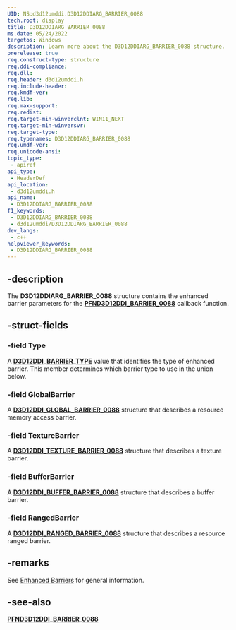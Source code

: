 ```yaml
---
UID: NS:d3d12umddi.D3D12DDIARG_BARRIER_0088
tech.root: display
title: D3D12DDIARG_BARRIER_0088
ms.date: 05/24/2022
targetos: Windows
description: Learn more about the D3D12DDIARG_BARRIER_0088 structure.
prerelease: true
req.construct-type: structure
req.ddi-compliance: 
req.dll: 
req.header: d3d12umddi.h
req.include-header: 
req.kmdf-ver: 
req.lib: 
req.max-support: 
req.redist: 
req.target-min-winverclnt: WIN11_NEXT
req.target-min-winversvr: 
req.target-type: 
req.typenames: D3D12DDIARG_BARRIER_0088
req.umdf-ver: 
req.unicode-ansi: 
topic_type:
 - apiref
api_type:
 - HeaderDef
api_location:
 - d3d12umddi.h
api_name:
 - D3D12DDIARG_BARRIER_0088
f1_keywords:
 - D3D12DDIARG_BARRIER_0088
 - d3d12umddi/D3D12DDIARG_BARRIER_0088
dev_langs:
 - c++
helpviewer_keywords:
 - D3D12DDIARG_BARRIER_0088
---
```


## -description

The **D3D12DDIARG_BARRIER_0088** structure contains the enhanced barrier parameters for the [**PFND3D12DDI_BARRIER_0088**](nc-d3d12umddi-pfnd3d12ddi_barrier_0088.md) callback function.

## -struct-fields

### -field Type

A [**D3D12DDI_BARRIER_TYPE**](ne-d3d12umddi-d3d12ddi_barrier_type.md) value that identifies the type of enhanced barrier. This member determines which barrier type to use in the union below.

### -field GlobalBarrier

A [**D3D12DDI_GLOBAL_BARRIER_0088**](ns-d3d12umddi-d3d12ddi_global_barrier_0088.md) structure that describes a resource memory access barrier.

### -field TextureBarrier

A [**D3D12DDI_TEXTURE_BARRIER_0088**](ns-d3d12umddi-d3d12ddi_texture_barrier_0088.md) structure that describes a texture barrier.

### -field BufferBarrier

A [**D3D12DDI_BUFFER_BARRIER_0088**](ns-d3d12umddi-d3d12ddi_buffer_barrier_0088.md) structure that describes a buffer barrier.

### -field RangedBarrier

A [**D3D12DDI_RANGED_BARRIER_0088**](ns-d3d12umddi-d3d12ddi_ranged_barrier_0088.md) structure that describes a resource ranged barrier.

## -remarks

See [Enhanced Barriers](/windows-hardware/drivers/display/enhanced-barriers) for general information.

## -see-also

[**PFND3D12DDI_BARRIER_0088**](nc-d3d12umddi-pfnd3d12ddi_barrier_0088.md)
